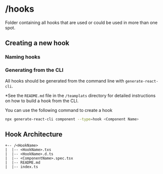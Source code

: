 # /hooks

Folder containing all hooks that are used or could be used in more than one spot.

## Creating a new hook

### Naming hooks

### Generating from the CLI
All hooks should be generated from the command line with `generate-react-cli`.

*See the `README.md` file in the `/teamplats` directory for detailed instructions on how to build a hook from the CLI.

You can use the following command to create a hook

```bash
npx generate-react-cli component --type=hook <Component Name>
```

## Hook Architecture

```
+-- /<HookName>
|  |-- <HookName>.txs
|  |-- <HookName>.d.ts
|  |-- <ComponentName>.spec.tsx
|  |-- README.md
|  |-- index.ts
```
